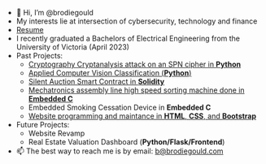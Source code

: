 - 👋 Hi, I’m @brodiegould
- My interests lie at intersection of cybersecurity, technology and finance
- [Resume](https://github.com/brodiegould/brodiegould-website/blob/6252557c32ba887ba1c9248bb5ff93edbffae08e/docs/resume.pdf)
- I recently graduated a Bachelors of Electrical Engineering from the University of Victoria (April 2023)
- Past Projects:
  - [Cryptography Cryptanalysis attack on an SPN cipher in **Python**](https://github.com/brodiegould/Applied-Cryptography-Differential-Cryptanalysis)
  - [Applied Computer Vision Classification (**Python**)](https://github.com/brodiegould/Computer-Vision-Methods-for-Object-Detection-in-Noisy-Environments)
  - [Silent Auction Smart Contract in **Solidity**](https://github.com/brodiegould/Blind-Auction-Smart-Contract)
  - [Mechatronics assembly line high speed sorting machine done in **Embedded C**](https://github.com/brodiegould/Embedded-Sorting-Project)
  - Embedded Smoking Cessation Device in **Embedded C**
  - [Website programming and maintance in **HTML**, **CSS**, and **Bootstrap**](https://github.com/brodiegould/brodiegould-website)
- Future Projects: 
  - Website Revamp
  - Real Estate Valuation Dashboard (**Python/Flask/Frontend**)
- 📫 The best way to reach me is by email: b@brodiegould.com
